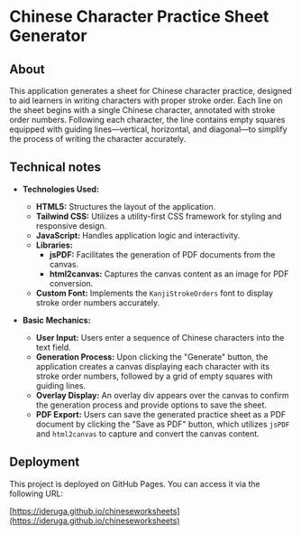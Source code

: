 # Chinese Character Practice Sheet Generator
## About
This application generates a sheet for Chinese character practice, designed to aid learners in writing characters with proper stroke order. Each line on the sheet begins with a single Chinese character, annotated with stroke order numbers. Following each character, the line contains empty squares equipped with guiding lines—vertical, horizontal, and diagonal—to simplify the process of writing the character accurately.

## Technical notes
- **Technologies Used:**
    - **HTML5:** Structures the layout of the application.
    - **Tailwind CSS:** Utilizes a utility-first CSS framework for styling and responsive design.
    - **JavaScript:** Handles application logic and interactivity.
    - **Libraries:**
        - **jsPDF:** Facilitates the generation of PDF documents from the canvas.
        - **html2canvas:** Captures the canvas content as an image for PDF conversion.
    - **Custom Font:** Implements the `KanjiStrokeOrders` font to display stroke order numbers accurately.

- **Basic Mechanics:**
    - **User Input:** Users enter a sequence of Chinese characters into the text field.
    - **Generation Process:** Upon clicking the "Generate" button, the application creates a canvas displaying each character with its stroke order numbers, followed by a grid of empty squares with guiding lines.
    - **Overlay Display:** An overlay div appears over the canvas to confirm the generation process and provide options to save the sheet.
    - **PDF Export:** Users can save the generated practice sheet as a PDF document by clicking the "Save as PDF" button, which utilizes `jsPDF` and `html2canvas` to capture and convert the canvas content.

## Deployment
This project is deployed on GitHub Pages. You can access it via the following URL:

[https://ideruga.github.io/chineseworksheets](https://ideruga.github.io/chineseworksheets)